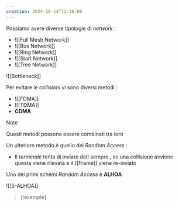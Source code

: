 ```yaml
---
creation: 2024-10-14T12:36:00
---
```

Possiamo avere diverse tipologie di *network* :
+ ![[Full Mesh Network]]
+ ![[Bus Network]]
+ ![[Ring Network]]
+ ![[Start Network]]
+ ![[Tree Network]]

![[Bottleneck]]

Per evitare le *collisioni* vi sono diversi metodi : 
+ ![[FDMA]]
+ ![[TDMA]]
+ **CDMA**

>[!note] 
>Questi metodi possono essere combinati tra loro

Un ulteriore metodo è quello del *Random Access* : 
+ Il *terminale* tenta di inviare dati sempre , se una collisione avviene questa viene rilevata e il [[Frame]] viene re-inviato

Uno dei primi schemi *Random Access* è **ALHOA**

![[S-ALHOA]]

>[!example] 

